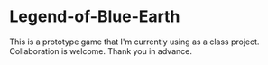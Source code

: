 # Legend-of-Blue-Earth
This is a prototype game that I'm currently using as a class project. Collaboration is welcome. Thank you in advance.
